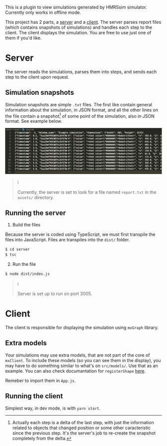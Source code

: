 This is a plugin to view simulations generated by HMRSsim simulator.
Currently only works in offline mode.

This project has 2 parts, a [server](#server) and a [client](#client). The server parses report files (which contains snapshots of simulations) and handles each step to the client. The client displays the simulation. You are free to use just one of them if you'd like.

# Server

The server reads the simulations, parses them into steps, and sends each step to the client upon request.
## Simulation snapshots
Simulation snapshots are simple `.txt` files. The first like contain general information about the simulation, in JSON format, and all the other lines on the file contain a snapshot[^1] of some point of the simulation, also in JSON format. See example below.

![report file example](public/docs/report_example_image.png "Example of report file")

> ℹ
> 
> Currently, the server is set to look for a file named `report.txt` in the `assets/` directory.


[^1]: Actually each step is a delta of the last step, with just the information related to objects that changed position or some other caracteristic since the previous step. It's the server's job to re-create the snapshot completely from the delta.

## Running the server

1. Build the files
   
Because the server is coded using TypeScript, we must first transpile the files into JavaScript. Files are transpiles into the `dist/` folder.

```bash
$ cd server
$ tsc
```

2. Run the file

```bash
$ node dist/index.js
```
> ℹ
>
> Server is set up to run on port 3005.

# Client

The client is responsible for displaying the simulation using `mxGraph` library.

## Extra models

Your simulations may use extra models, that are not part of the core of `mxClient`. To include these models (so you can see them in the display), you may have to do something similar to what's on `src/models/`. Use that as an example. You can also check documantation for `registerShape` [here](https://jgraph.github.io/mxgraph/docs/js-api/files/view/mxCellRenderer-js.html).

Remeber to import them in `App.js`.

## Running the client

Simplest way, in dev mode, is with `yarn start`.